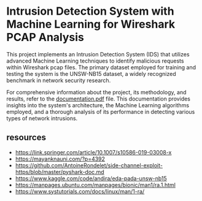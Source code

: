 # Intrusion Detection System with Machine Learning for Wireshark PCAP Analysis

This project implements an Intrusion Detection System (IDS) that utilizes advanced Machine Learning techniques to identify malicious requests within Wireshark pcap files. The primary dataset employed for training and testing the system is the UNSW-NB15 dataset, a widely recognized benchmark in network security research.

For comprehensive information about the project, its methodology, and results, refer to the [documentation.pdf](./docs/documentation.pdf) file. This documentation provides insights into the system's architecture, the Machine Learning algorithms employed, and a thorough analysis of its performance in detecting various types of network intrusions.

## resources
- https://link.springer.com/article/10.1007/s10586-019-03008-x
- https://mayanknauni.com/?p=4392
- https://github.com/AntoineRondelet/side-channel-exploit-https/blob/master/pyshark-doc.md
- https://www.kaggle.com/code/andira/eda-pada-unsw-nb15
- https://manpages.ubuntu.com/manpages/bionic/man1/ra.1.html
- https://www.systutorials.com/docs/linux/man/1-ra/
